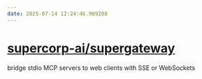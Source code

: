 ```yaml
---
date: 2025-07-14 12:24:46.909208
---
```


# [supercorp-ai/supergateway](https://github.com/supercorp-ai/supergateway)

bridge stdio MCP servers to web clients with SSE or WebSockets